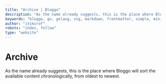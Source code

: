 ```yaml
---
title: "Archive | Bloggo"
description: "As the name already suggests, this is the place where Bloggo will sort the available content chronologically, from oldest to newest."
keywords: "bloggo, go, golang, ssg, markdown, frontmatter, simple, minimalist"
author: "itsksrof"
robots: "index, follow"
type: "website"
---
```

# Archive
As the name already suggests, this is the place where Bloggo will sort the available content chronologically, from oldest to newest.